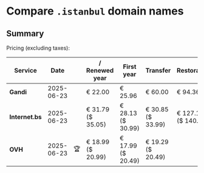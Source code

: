# Compare `.istanbul` domain names

## Summary

Pricing (excluding taxes):

| Service | Date |  | / Renewed year | First year | Transfer | Restoration |
|--|--|--|--|--|--|--|
| **Gandi** | 2025-06-23 |  | € 22.00 | € 25.96 | € 60.00 | € 94.36 |
| **Internet.bs** | 2025-06-23 |  | € 31.79<br>($ 35.05) | € 28.13<br>($ 30.99) | € 30.85<br>($ 33.99) | € 127.15<br>($ 140.09) |
| **OVH** | 2025-06-23 | 🏆 | € 18.99<br>($ 20.99) | € 17.99<br>($ 20.49) | € 19.29<br>($ 20.49) |  |
